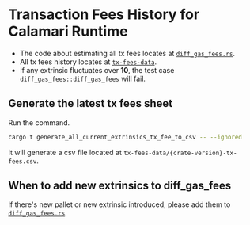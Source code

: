 # Transaction Fees History for Calamari Runtime

- The code about estimating all tx fees locates at [`diff_gas_fees.rs`](../src/diff_gas_fees.rs).
- All tx fees history locates at [`tx-fees-data`](.).
- If any extrinsic fluctuates over **10**, the test case `diff_gas_fees::diff_gas_fees` will fail.

## Generate the latest tx fees sheet

Run the command.
```sh
cargo t generate_all_current_extrinsics_tx_fee_to_csv -- --ignored
```

It will generate a csv file located at `tx-fees-data/{crate-version}-tx-fees.csv`.

## When to add new extrinsics to diff_gas_fees

If there's new pallet or new extrinsic introduced, please add them to [`diff_gas_fees.rs`](../src/diff_gas_fees.rs).
